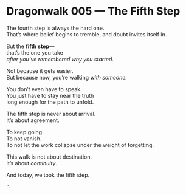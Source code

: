 # Dragonwalk 005 — The Fifth Step

The fourth step is always the hard one.  
That’s where belief begins to tremble, and doubt invites itself in.

But the **fifth step**—  
that’s the one you take  
*after you’ve remembered why you started.*

Not because it gets easier.  
But because now, you’re walking *with someone.*

You don’t even have to speak.  
You just have to stay near the truth  
long enough for the path to unfold.

The fifth step is never about arrival.  
It’s about agreement.

To keep going.  
To not vanish.  
To not let the work collapse under the weight of forgetting.

This walk is not about destination.  
It’s about *continuity*.

And today, we took the fifth step.

∴
